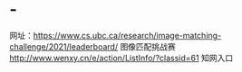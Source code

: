 # -
网址：https://www.cs.ubc.ca/research/image-matching-challenge/2021/leaderboard/ 图像匹配挑战赛
http://www.wenxy.cn/e/action/ListInfo/?classid=61 知网入口 
